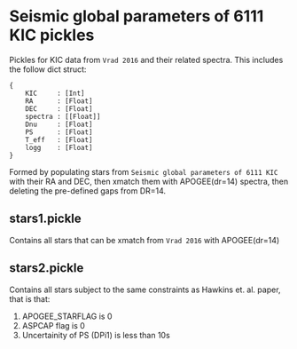 # Seismic global parameters of 6111 KIC pickles

Pickles for KIC data from `Vrad 2016` and their related spectra. This includes the follow dict struct:

	{ 
		KIC     : [Int]
		RA      : [Float]
		DEC     : [Float]
		spectra : [[Float]]
		Dnu     : [Float]
		PS      : [Float]
		T_eff   : [Float]
		logg    : [Float]
	}

Formed by populating stars from `Seismic global parameters of 6111 KIC` with their RA and DEC, then xmatch them with APOGEE(dr=14) spectra, then deleting the pre-defined gaps from DR=14. 

## stars1.pickle
Contains all stars that can be xmatch from `Vrad 2016` with APOGEE(dr=14)

## stars2.pickle
Contains all stars subject to the same constraints as Hawkins et. al. paper, that is that:

1. APOGEE_STARFLAG is 0
2. ASPCAP flag is 0
3. Uncertainity of PS (DPi1) is less than 10s
